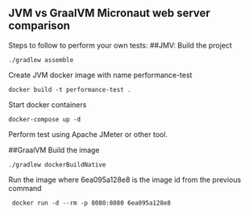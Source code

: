 ## JVM vs GraalVM Micronaut web server comparison
Steps to follow to perform your own tests:
##JMV:
Build the project
```shell
./gradlew assemble
```
Create JVM docker image with name performance-test
```shell
docker build -t performance-test .
```
Start docker containers
```shell
docker-compose up -d
```
Perform test using Apache JMeter or other tool.

##GraalVM
Build the image
```shell
./gradlew dockerBuildNative
```
Run the image where 6ea095a128e8 is the image id from the previous command
```shell
 docker run -d --rm -p 8080:8080 6ea095a128e8
```
